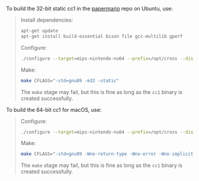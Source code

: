 To build the 32-bit static cc1 in the [papermario](https://github.com/ethteck/papermario) repo on Ubuntu, use:

> Install dependencies:
> ```bash
> apt-get update
> apt-get install build-essential bison file gcc-multilib gperf
> ```
> Configure:
> ```bash
> ./configure --target=mips-nintendo-nu64 --prefix=/opt/cross --disable-gprof --disable-gdb --disable-werror --host=i386-pc-linux --build=i386-pc-linux
> ```
> Make:
> ```bash
> make CFLAGS="-std=gnu89 -m32 -static"
> ```
> The `make` stage may fail, but this is fine as long as the `cc1` binary is created successfully.

To build the 64-bit cc1 for macOS, use:
> Configure:
> ```bash
> ./configure --target=mips-nintendo-nu64 --prefix=/opt/cross --disable-gprof --disable-gdb --disable-werror --host=i386-apple-darwin --build=i386-apple-darwin
> ```
> Make:
> ```bash
> make CFLAGS="-std=gnu89 -Wno-return-type -Wno-error -Wno-implicit-function-declaration"
> ```
> The `make` stage may fail, but this is fine as long as the `cc1` binary is created successfully.
